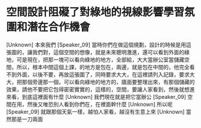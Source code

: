 # 空間設計阻礙了對綠地的視線影響學習氛圍和潛在合作機會

[Unknown] 本來我們
[Speaker_09] 當時你們在做這個規劃，設計的時候是用這張圖的，讓我們對，這個空間的想像，就是未來聰明激進，還可以看到外面的綠地，可是現在，把那一塊可以看向綠地的地方，全部給，大大當辦公室當儲藏空間，所以，根本中間這個上課，的地方是包在，兩邊，就是包在中間的，他完全看不到外面，以後不要，再放這張圖了，同時要求大大，在這裡請列入記錄，要求大大，把那個旁邊那一個，可以看向綠地的地方的，牆面要整理出來，有那個儲藏的效果，請他不要把它包得密密實實的，這樣的，空間，要讓人家看到，然後就想進來看，到底這裡面有什麼
[Unknown] 我們現在就是把它當辦公
[Speaker_09] 空間在用，然後又唯恐別人看到你們在，在裡面幹什麼
[Unknown] 所以呢
[Speaker_09] 就跟那個天氣一樣，越怕人家看，越沒有生意上來
[Unknown] 當然那是一刀兩面